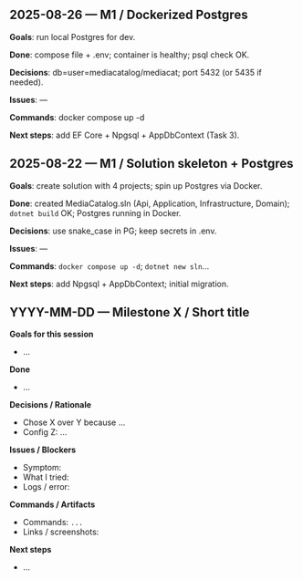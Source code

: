 ## 2025-08-26 — M1 / Dockerized Postgres

**Goals**: run local Postgres for dev.

**Done**: compose file + .env; container is healthy; psql check OK.

**Decisions**: db=user=mediacatalog/mediacat; port 5432 (or 5435 if needed).

**Issues**: —

**Commands**: docker compose up -d

**Next steps**: add EF Core + Npgsql + AppDbContext (Task 3).


## 2025-08-22 — M1 / Solution skeleton + Postgres

**Goals**: create solution with 4 projects; spin up Postgres via Docker.

**Done**: created MediaCatalog.sln (Api, Application, Infrastructure, Domain); `dotnet build` OK; Postgres running in Docker.

**Decisions**: use snake_case in PG; keep secrets in .env.

**Issues**: —

**Commands**: `docker compose up -d`; `dotnet new sln`...

**Next steps**: add Npgsql + AppDbContext; initial migration.


## YYYY-MM-DD — Milestone X / Short title
**Goals for this session**
- ...

**Done**
- ...

**Decisions / Rationale**
- Chose X over Y because ...
- Config Z: ...

**Issues / Blockers**
- Symptom:
- What I tried:
- Logs / error:

**Commands / Artifacts**
- Commands: `...`
- Links / screenshots:

**Next steps**
- ...
